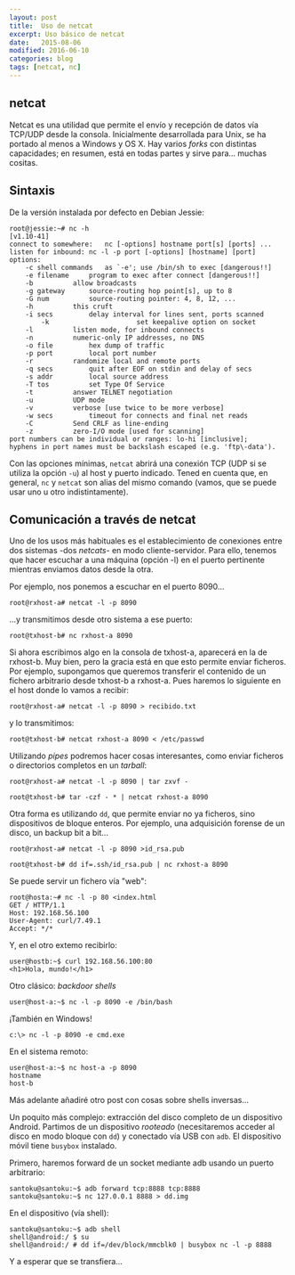 ```yaml
---
layout: post
title:  Uso de netcat
excerpt: Uso básico de netcat
date:   2015-08-06
modified: 2016-06-10
categories: blog
tags: [netcat, nc]
---
```

## netcat

Netcat es una utilidad que permite el envío y recepción de datos vía TCP/UDP desde la consola. Inicialmente desarrollada para Unix, se ha portado al menos a Windows y OS X. Hay varios _forks_ con distintas capacidades; en resumen, está en todas partes y sirve para... muchas cositas.

## Sintaxis

De la versión instalada por defecto en Debian Jessie:

```shell
root@jessie:~# nc -h
[v1.10-41]
connect to somewhere:	nc [-options] hostname port[s] [ports] ...
listen for inbound:	nc -l -p port [-options] [hostname] [port]
options:
	-c shell commands	as `-e'; use /bin/sh to exec [dangerous!!]
	-e filename		program to exec after connect [dangerous!!]
	-b			allow broadcasts
	-g gateway		source-routing hop point[s], up to 8
	-G num			source-routing pointer: 4, 8, 12, ...
	-h			this cruft
	-i secs			delay interval for lines sent, ports scanned
        -k                      set keepalive option on socket
	-l			listen mode, for inbound connects
	-n			numeric-only IP addresses, no DNS
	-o file			hex dump of traffic
	-p port			local port number
	-r			randomize local and remote ports
	-q secs			quit after EOF on stdin and delay of secs
	-s addr			local source address
	-T tos			set Type Of Service
	-t			answer TELNET negotiation
	-u			UDP mode
	-v			verbose [use twice to be more verbose]
	-w secs			timeout for connects and final net reads
	-C			Send CRLF as line-ending
	-z			zero-I/O mode [used for scanning]
port numbers can be individual or ranges: lo-hi [inclusive];
hyphens in port names must be backslash escaped (e.g. 'ftp\-data').
```

Con las opciones mínimas, `netcat` abrirá una conexión TCP (UDP si se utiliza la opción `-u`) al host y puerto indicado. Tened en cuenta que, en general, `nc` y `netcat` son alias del mismo comando (vamos, que se puede usar uno u otro indistintamente).

## Comunicación a través de netcat

Uno de los usos más habituales es el establecimiento de conexiones entre dos sistemas -dos _netcats_- en modo cliente-servidor. Para ello, tenemos que hacer escuchar a una máquina (opción -l) en el puerto pertinente mientras enviamos datos desde la otra.

Por ejemplo, nos ponemos a escuchar en el puerto 8090...

```shell
root@rxhost-a# netcat -l -p 8090
```

...y transmitimos desde otro sistema a ese puerto:

```shell
root@txhost-b# nc rxhost-a 8090
```

Si ahora escribimos algo en la consola de txhost-a, aparecerá en la de rxhost-b. Muy bien, pero la gracia está en que esto permite enviar ficheros. Por ejemplo, supongamos que queremos transferir el contenido de un fichero arbitrario desde txhost-b a rxhost-a. Pues haremos lo siguiente en el host donde lo vamos a recibir:

```shell
root@rxhost-a# netcat -l -p 8090 > recibido.txt
```

y lo transmitimos:

```shell
root@txhost-b# netcat rxhost-a 8090 < /etc/passwd
```

Utilizando _pipes_ podremos hacer cosas interesantes, como enviar ficheros o directorios completos en un _tarball_:

```shell
root@rxhost-a# netcat -l -p 8090 | tar zxvf -
```

```shell
root@txhost-b# tar -czf - * | netcat rxhost-a 8090
```

Otra forma es utilizando `dd`, que permite enviar no ya ficheros, sino dispositivos de bloque enteros. Por ejemplo, una adquisición forense de un disco, un backup bit a bit...

```shell
root@rxhost-a# netcat -l -p 8090 >id_rsa.pub
```

```shell
root@txhost-b# dd if=.ssh/id_rsa.pub | nc rxhost-a 8090
```

Se puede servir un fichero vía "web":

```shell
root@hosta:~# nc -l -p 80 <index.html
GET / HTTP/1.1
Host: 192.168.56.100
User-Agent: curl/7.49.1
Accept: */*
```

Y, en el otro extemo recibirlo:

```
user@hostb:~$ curl 192.168.56.100:80
<h1>Hola, mundo!</h1>
```

Otro clásico: _backdoor shells_

```shell
user@host-a:~$ nc -l -p 8090 -e /bin/bash
```

¡También en Windows!

```shell
c:\> nc -l -p 8090 -e cmd.exe
```

En el sistema remoto:

```shell
user@host-a:~$ nc host-a -p 8090
hostname
host-b
```

Más adelante añadiré otro post con cosas sobre shells inversas...

Un poquito más complejo: extracción del disco completo de un dispositivo Android. Partimos de un dispositivo _rooteado_ (necesitaremos acceder al disco en modo bloque con `dd`) y conectado vía USB con `adb`. El dispositivo móvil tiene `busybox` instalado.

Primero, haremos forward de un socket mediante adb usando un puerto arbitrario:

```shell
santoku@santoku:~$ adb forward tcp:8888 tcp:8888
santoku@santoku:~$ nc 127.0.0.1 8888 > dd.img
```

En el dispositivo (vía shell):

```shell
santoku@santoku:~$ adb shell
shell@android:/ $ su
shell@android:/ # dd if=/dev/block/mmcblk0 | busybox nc -l -p 8888
```

Y a esperar que se transfiera...
